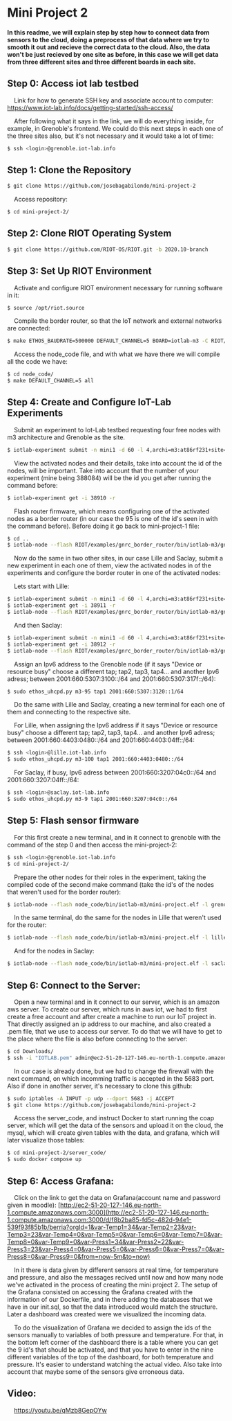 # Mini Project 2
#### In this readme, we will explain step by step how to connect data from sensors to the cloud, doing a preprocess of that data where we try to smooth it out and recieve the correct data to the cloud. Also, the data won't be just recieved by one site as before, in this case we will get data from three different sites and three different boards in each site. 

## Step 0: Access iot lab testbed

&nbsp;&nbsp;&nbsp;&nbsp;Link for how to generate SSH key and associate account to computer: https://www.iot-lab.info/docs/getting-started/ssh-access/

&nbsp;&nbsp;&nbsp;&nbsp;After following what it says in the link, we will do everything inside, for example, in Grenoble's frontend. We could do this next steps in each one of the three sites also, but it's not necessary and it would take a lot of time:

```bash
$ ssh <login>@grenoble.iot-lab.info
```
## Step 1: Clone the Repository

```bash
$ git clone https://github.com/josebagabilondo/mini-project-2
```
&nbsp;&nbsp;&nbsp;&nbsp;Access repository:
```bash
$ cd mini-project-2/
```

## Step 2: Clone RIOT Operating System
```bash
$ git clone https://github.com/RIOT-OS/RIOT.git -b 2020.10-branch
```

## Step 3: Set Up RIOT Environment
&nbsp;&nbsp;&nbsp;&nbsp;Activate and configure RIOT environment necessary for running software in it:
```bash
$ source /opt/riot.source
```
&nbsp;&nbsp;&nbsp;&nbsp;Compile the border router, so that the IoT network and external networks are connected:
```bash
$ make ETHOS_BAUDRATE=500000 DEFAULT_CHANNEL=5 BOARD=iotlab-m3 -C RIOT/examples/gnrc_border_router clean all
```
&nbsp;&nbsp;&nbsp;&nbsp;Access the node_code file, and with what we have there we will compile all the code we have:
```bash
$ cd node_code/
$ make DEFAULT_CHANNEL=5 all
```

## Step 4: Create and Configure IoT-Lab Experiments
&nbsp;&nbsp;&nbsp;&nbsp;Submit an experiment to Iot-Lab testbed requesting four free nodes with m3 architecture and Grenoble as the site.
```bash
$ iotlab-experiment submit -n mini1 -d 60 -l 4,archi=m3:at86rf231+site=grenoble
```
&nbsp;&nbsp;&nbsp;&nbsp;View the activated nodes and their details, take into account the id of the nodes, will be important. Take into account that the number of your experiment (mine being 388084) will be the id you get after running the command before:
```bash
$ iotlab-experiment get -i 38910 -r
```
&nbsp;&nbsp;&nbsp;&nbsp;Flash router firmware, which means configuring one of the activated nodes as a border router (in our case the 95 is one of the id's seen in with the command before). Before doing it go back to mini-project-1 file:
```bash
$ cd ..
$ iotlab-node --flash RIOT/examples/gnrc_border_router/bin/iotlab-m3/gnrc_border_router.elf -l grenoble,m3,95
```
&nbsp;&nbsp;&nbsp;&nbsp;Now do the same in two other sites, in our case Lille and Saclay, submit a new experiment in each one of them, view the activated nodes in of the experiments and configure the border router in one of the activated nodes:

&nbsp;&nbsp;&nbsp;&nbsp;Lets start with Lille:
```bash
$ iotlab-experiment submit -n mini1 -d 60 -l 4,archi=m3:at86rf231+site=lille
$ iotlab-experiment get -i 38911 -r
$ iotlab-node --flash RIOT/examples/gnrc_border_router/bin/iotlab-m3/gnrc_border_router.elf -l lille,m3,100 -i 38911
```
&nbsp;&nbsp;&nbsp;&nbsp;And then Saclay:
```bash
$ iotlab-experiment submit -n mini1 -d 60 -l 4,archi=m3:at86rf231+site=saclay
$ iotlab-experiment get -i 38912 -r
$ iotlab-node --flash RIOT/examples/gnrc_border_router/bin/iotlab-m3/gnrc_border_router.elf -l saclay,m3,9 -i 38912
```
&nbsp;&nbsp;&nbsp;&nbsp;Assign an Ipv6 address to the Grenoble node (if it says "Device or resource busy" choose a different tap; tap2, tap3, tap4... and another Ipv6 adress; between 2001:660:5307:3100::/64	and 2001:660:5307:317f::/64):
```bash
$ sudo ethos_uhcpd.py m3-95 tap1 2001:660:5307:3120::1/64
```
&nbsp;&nbsp;&nbsp;&nbsp;Do the same with Lille and Saclay, creating a new terminal for each one of them and connecting to the respective site.

&nbsp;&nbsp;&nbsp;&nbsp;For Lille, when assigning the Ipv6 address if it says "Device or resource busy" choose a different tap; tap2, tap3, tap4... and another Ipv6 adress; between 2001:660:4403:0480::/64	and 2001:660:4403:04ff::/64:
```bash
$ ssh <login>@lille.iot-lab.info
$ sudo ethos_uhcpd.py m3-100 tap1 2001:660:4403:0480::/64
```
&nbsp;&nbsp;&nbsp;&nbsp;For Saclay, if busy, Ipv6 adress between 2001:660:3207:04c0::/64	and 2001:660:3207:04ff::/64:
```bash
$ ssh <login>@saclay.iot-lab.info
$ sudo ethos_uhcpd.py m3-9 tap1 2001:660:3207:04c0::/64
```
## Step 5: Flash sensor firmware
&nbsp;&nbsp;&nbsp;&nbsp;For this first create a new terminal, and in it connect to grenoble with the command of the step 0 and then access the mini-project-2:
```bash
$ ssh <login>@grenoble.iot-lab.info
$ cd mini-project-2/
```
&nbsp;&nbsp;&nbsp;&nbsp;Prepare the other nodes for their roles in the experiment, taking the compiled code of the second make command (take the id's of the nodes that weren't used for the border router):
```bash
$ iotlab-node --flash node_code/bin/iotlab-m3/mini-project.elf -l grenoble,m3,96+97+102 -i 38910
```
&nbsp;&nbsp;&nbsp;&nbsp;In the same terminal, do the same for the nodes in Lille that weren't used for the router:
```bash
$ iotlab-node --flash node_code/bin/iotlab-m3/mini-project.elf -l lille,m3,101+102+103 -i 38911
```
&nbsp;&nbsp;&nbsp;&nbsp;And for the nodes in Saclay:
```bash
$ iotlab-node --flash node_code/bin/iotlab-m3/mini-project.elf -l saclay,m3,10+11+12 -i 38912
```
## Step 6: Connect to the Server:
&nbsp;&nbsp;&nbsp;&nbsp;Open a new terminal and in it connect to our server, which is an amazon aws server. To create our server, which runs in aws iot, we had to first create a free account and after create a machine to run our IoT project in. That directly assigned an ip address to our machine, and also created a .pem file, that we use to access our server. To do that we will have to get to the place where the file is also before connecting to the server:
```bash
$ cd Downloads/
$ ssh -i "IOTLAB.pem" admin@ec2-51-20-127-146.eu-north-1.compute.amazonaws.com
```
&nbsp;&nbsp;&nbsp;&nbsp;In our case is already done, but we had to change the firewall with the next command, on which incomming traffic is accepted in the 5683 port. Also if done in another server, it's necessary to clone this github:
```bash
$ sudo iptables -A INPUT -p udp --dport 5683 -j ACCEPT
$ git clone https://github.com/josebagabilondo/mini-project-2
```
&nbsp;&nbsp;&nbsp;&nbsp;Access the server_code, and instruct Docker to start running the coap server, which will get the data of the sensors and upload it on the cloud,  the mysql, which will create given tables with the data, and grafana, which will later visualize those tables:
```bash
$ cd mini-project-2/server_code/
$ sudo docker compose up
```
## Step 6: Access Grafana:
&nbsp;&nbsp;&nbsp;&nbsp;Click on the link to get the data on Grafana(account name and password given in moodle): [http://ec2-51-20-127-146.eu-north-1.compute.amazonaws.com:3000](http://ec2-51-20-127-146.eu-north-1.compute.amazonaws.com:3000/d/f8b2ba85-fd5c-482d-94e1-539f93f85b1b/berria?orgId=1&var-Temp1=34&var-Temp2=23&var-Temp3=23&var-Temp4=0&var-Temp5=0&var-Temp6=0&var-Temp7=0&var-Temp8=0&var-Temp9=0&var-Press1=34&var-Press2=22&var-Press3=23&var-Press4=0&var-Press5=0&var-Press6=0&var-Press7=0&var-Press8=0&var-Press9=0&from=now-5m&to=now)

&nbsp;&nbsp;&nbsp;&nbsp;In it there is data given by different sensors at real time, for temperature and pressure, and also the messages recived until now and how many node we've activated in the process of creating the mini project 2. The setup of the Grafana consisted on accessing the Grafana created with the information of our Dockerfile, and in there adding the databases that we have in our init.sql, so that the data introduced would match the structure. Later a dashboard was created were we visualized the incoming data.

&nbsp;&nbsp;&nbsp;&nbsp;To do the visualization of Grafana we decided to assign the ids of the sensors manually to variables of both pressure and temperature. For that, in the bottom left corner of the dashboard there is a table where you can get the 9 id's that should be activated, and that you have to enter in the nine different variables of the top of the dashboard, for both temperature and pressure. It's easier to understand watching the actual video. Also take into account that maybe some of the sensors give erroneous data.

## Video:
&nbsp;&nbsp;&nbsp;&nbsp;https://youtu.be/qMzb8GepOYw
